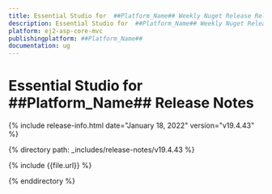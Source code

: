 ```yaml
---
title: Essential Studio for  ##Platform_Name## Weekly Nuget Release Release Notes  
description: Essential Studio for  ##Platform_Name## Weekly Nuget Release Release Notes  
platform: ej2-asp-core-mvc
publishingplatform: ##Platform_Name##
documentation: ug
---
```


# Essential Studio for  ##Platform_Name##  Release Notes  

{% include release-info.html date="January 18, 2022"  version="v19.4.43" %} 

{% directory path: _includes/release-notes/v19.4.43 %}

{% include {{file.url}} %}

{% enddirectory %}
